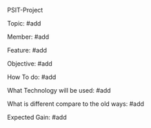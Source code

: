 PSIT-Project

Topic: #add

Member: #add

Feature: #add

Objective: #add

How To do: #add

What Technology will be used: #add

What is different compare to the old ways: #add

Expected Gain: #add